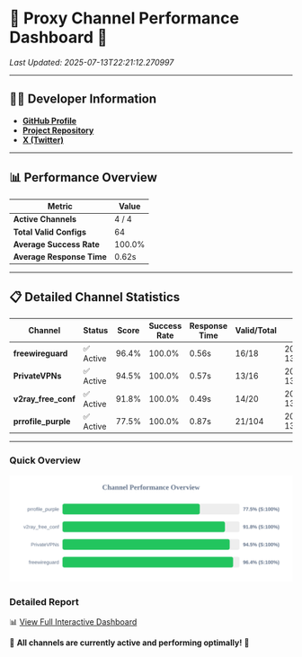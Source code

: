 # 🌟 Proxy Channel Performance Dashboard 🌟

_Last Updated: 2025-07-13T22:21:12.270997_

---

## 👩‍💻 Developer Information

- **[GitHub Profile](https://github.com/4n0nymou3)**  
- **[Project Repository](https://github.com/4n0nymou3/multi-proxy-config-fetcher)**  
- **[X (Twitter)](https://x.com/4n0nymou3)**  

---

## 📊 Performance Overview

| Metric                | Value       |
|-----------------------|-------------|
| **Active Channels**   | 4 / 4       |
| **Total Valid Configs** | 64          |
| **Average Success Rate** | 100.0%      |
| **Average Response Time** | 0.62s       |

---

## 📋 Detailed Channel Statistics

| Channel          | Status     | Score  | Success Rate | Response Time | Valid/Total | Last Success               |
|------------------|------------|--------|--------------|---------------|-------------|----------------------------|
| **freewireguard**  | ✅ Active  | 96.4%  | 100.0% | 0.56s         | 16/18       | 2025-07-13T22:21:12.269166 |
| **PrivateVPNs**  | ✅ Active  | 94.5%  | 100.0% | 0.57s         | 13/16       | 2025-07-13T22:21:11.680789 |
| **v2ray_free_conf**  | ✅ Active  | 91.8%  | 100.0% | 0.49s         | 14/20       | 2025-07-13T22:21:11.069718 |
| **prrofile_purple**  | ✅ Active  | 77.5%  | 100.0% | 0.87s         | 21/104       | 2025-07-13T22:21:10.500043 |

---

### Quick Overview
<div align="center">
  <a href="https://raw.githubusercontent.com/nullluser/NullRepo/refs/heads/main/assets/channel_stats_chart.svg">
    <img src="https://raw.githubusercontent.com/nullluser/NullRepo/refs/heads/main/assets/channel_stats_chart.svg" alt="Source Performance Statistics" width="800">
  </a>
</div>

### Detailed Report
📊 [View Full Interactive Dashboard](https://htmlpreview.github.io/?https://github.com/nullluser/NullRepo/blob/main/assets/performance_report.html)

🎉 **All channels are currently active and performing optimally!** 🎉

